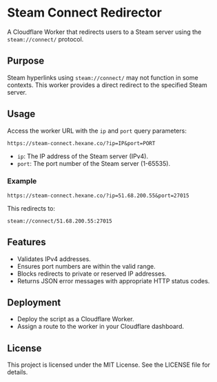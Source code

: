 # Steam Connect Redirector

A Cloudflare Worker that redirects users to a Steam server using the `steam://connect/` protocol.

## Purpose

Steam hyperlinks using `steam://connect/` may not function in some contexts. This worker provides a direct redirect to the specified Steam server.

## Usage

Access the worker URL with the `ip` and `port` query parameters:

```
https://steam-connect.hexane.co/?ip=IP&port=PORT
```

- `ip`: The IP address of the Steam server (IPv4).
- `port`: The port number of the Steam server (1-65535).

### Example

```
https://steam-connect.hexane.co/?ip=51.68.200.55&port=27015
```

This redirects to:

```
steam://connect/51.68.200.55:27015
```

## Features

- Validates IPv4 addresses.
- Ensures port numbers are within the valid range.
- Blocks redirects to private or reserved IP addresses.
- Returns JSON error messages with appropriate HTTP status codes.

## Deployment

- Deploy the script as a Cloudflare Worker.
- Assign a route to the worker in your Cloudflare dashboard.

## License

This project is licensed under the MIT License. See the LICENSE file for details.
